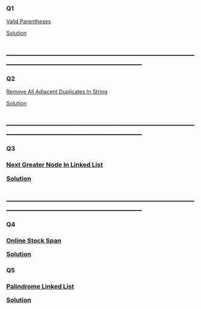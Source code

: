 <h3>Q1</h3>
<a href = "https://leetcode.com/problems/remove-all-adjacent-duplicates-in-string/">Valid Parentheses</a>

<a href = "https://github.com/AbdullmenemFayez/Data-Structer-course-2022-2023/blob/main/3.Stack/Solutions/Valid%20Parentheses.java">Solution</a>

<h2>______________________________________________________________________________________</h2>

<h3>Q2</h3>
<a href = "https://leetcode.com/problems/remove-all-adjacent-duplicates-in-string/">Remove All Adjacent Duplicates In String</a>

<a href = "https://github.com/AbdullmenemFayez/Data-Structer-course-2022-2023/blob/main/3.Stack/Solutions/Remove%20All%20Adjacent%20Duplicates%20In%20String.java">Solution</a>

<h2>______________________________________________________________________________________</h2>

<h3>Q3<h3>

<a href = "https://leetcode.com/problems/next-greater-node-in-linked-list/">Next Greater Node In Linked List</a>

<a href = "https://github.com/AbdullmenemFayez/Data-Structer-course-2022-2023/blob/main/3.Stack/Solutions/Next%20Greater%20Node%20In%20Linked%20List.java">Solution</a>

<h2>______________________________________________________________________________________</h2>

<h3>Q4<h3>

<a href = "https://leetcode.com/problems/online-stock-span">Online Stock Span</a>

<a href = "https://github.com/AbdullmenemFayez/Data-Structer-course-2022-2023/blob/main/3.Stack/Solutions/Online%20Stock%20Span.java">Solution</a>

<h3>Q5<h3>

<a href = "https://leetcode.com/problems/palindrome-linked-list">Palindrome Linked List</a>

<a href = "https://github.com/AbdullmenemFayez/Data-Structer-course-2022-2023/blob/main/3.Stack/Solutions/Palindrome%20Linked%20List.java">Solution</a>
